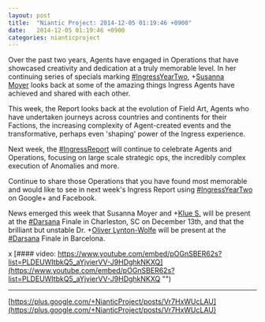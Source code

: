 ```yaml
---
layout: post
title:  "Niantic Project: 2014-12-05 01:19:46 +0900"
date:   2014-12-05 01:19:46 +0900
categories: nianticproject
---
```

Over the past two years, Agents have engaged in Operations that have showcased creativity and dedication at a truly memorable level. In her continuing series of specials marking [#IngressYearTwo](https://plus.google.com/s/%23IngressYearTwo ""), +[Susanna Moyer](https://plus.google.com/101560858827970533247 "") looks back at some of the amazing things Ingress Agents have achieved and shared with each other. 

This week, the Report looks back at the evolution of Field Art, Agents who have undertaken journeys across countries and continents for their Factions, the increasing complexity of Agent-created events and the transformative, perhaps even 'shaping' power of the Ingress experience.

Next week, the [#IngressReport](https://plus.google.com/s/%23IngressReport "") will continue to celebrate Agents and Operations, focusing on large scale strategic ops, the incredibly complex execution of Anomalies and more.

Continue to share those Operations that you have found most memorable and would like to see in next week's Ingress Report using [#IngressYearTwo](https://plus.google.com/s/%23IngressYearTwo "") on Google+ and Facebook.

News emerged this week that Susanna Moyer and +[Klue S.](https://plus.google.com/110350977702120778591 "") will be present at the [#Darsana](https://plus.google.com/s/%23Darsana "") Finale in Charleston, SC on December 13th, and that the brilliant but unstable Dr. +[Oliver Lynton-Wolfe](https://plus.google.com/108200572857719809031 "") will be present at the [#Darsana](https://plus.google.com/s/%23Darsana "") Finale in Barcelona.

x
[#### video: https://www.youtube.com/embed/pOGnSBER62s?list=PLDEUWItbkQ5_aYjvierVV-J9HDghkNKXQ](https://www.youtube.com/embed/pOGnSBER62s?list=PLDEUWItbkQ5_aYjvierVV-J9HDghkNKXQ "")
- - -
[https://plus.google.com/+NianticProject/posts/Vr7HxWUcLAU](https://plus.google.com/+NianticProject/posts/Vr7HxWUcLAU)
